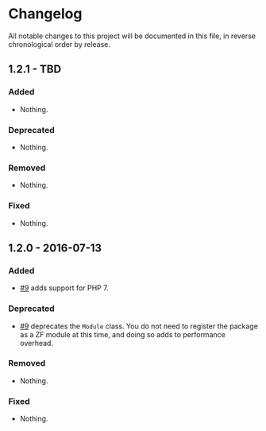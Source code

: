 # Changelog

All notable changes to this project will be documented in this file, in reverse chronological order by release.

## 1.2.1 - TBD

### Added

- Nothing.

### Deprecated

- Nothing.

### Removed

- Nothing.

### Fixed

- Nothing.

## 1.2.0 - 2016-07-13

### Added

- [#9](https://github.com/zfcampus/zf-apigility-provider/pull/9) adds support
  for PHP 7.

### Deprecated

- [#9](https://github.com/zfcampus/zf-apigility-provider/pull/9) deprecates the
  `Module` class. You do not need to register the package as a ZF module at this
  time, and doing so adds to performance overhead.

### Removed

- Nothing.

### Fixed

- Nothing.
